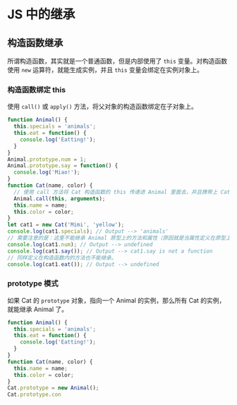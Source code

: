 # JS 中的继承

## 构造函数继承

所谓构造函数，其实就是一个普通函数，但是内部使用了 `this` 变量。对构造函数使用 `new` 运算符，就能生成实例，并且 `this` 变量会绑定在实例对象上。

### 构造函数绑定 this

使用 `call()` 或 `apply()` 方法，将父对象的构造函数绑定在子对象上。

```js
function Animal() {
  this.specials = 'animals';
  this.eat = function() {
    console.log('Eatting!');
  }
}
Animal.prototype.num = 1;
Animal.prototype.say = function() {
  console.log('Miao!');
}
function Cat(name, color) {
  // 使用 call 方法将 Cat 构造函数的 this 传递进 Animal 里面去，并且携带上 Cat 的参数，实现属性的继承。
  Animal.call(this, arguments);
  this.name = name;
  this.color = color;
}
let cat1 = new Cat('Mimi', 'yellow');
console.log(cat1.specials); // Output --> 'animals'
// 需要注意的是：这里不能继承 Animal 原型上的方法和属性（原因就是当属性定义在原型上，需要 Cat 的 prototype 指向 Animal 的原型才可以）。
console.log(cat1.num); // Output --> undefined
console.log(cat1.say()); // Output --> cat1.say is not a function
// 同样定义在构造函数内的方法也不能继承。
console.log(cat1.eat()); // Output --> undefined
```

### prototype 模式

如果 Cat 的 `prototype` 对象，指向一个 Animal 的实例，那么所有 Cat 的实例，就能继承 Animal 了。

```js
function Animal() {
  this.specials = 'animals';
  this.eat = function() {
    console.log('Eatting!');
  }
}
function Cat(name, color) {
  this.name = name;
  this.color = color;
}
Cat.prototype = new Animal();
Cat.prototype.con
```

